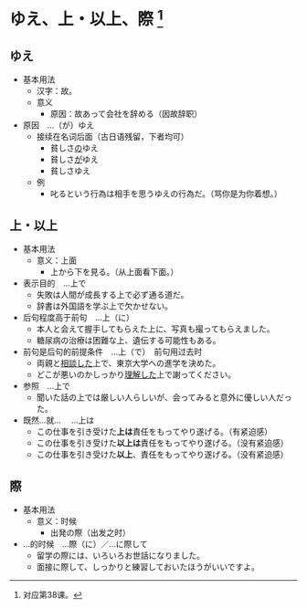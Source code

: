 # ゆえ、上・以上、際 [^title]

## ゆえ
- 基本用法
  - 汉字：故。
  - 意义
    - 原因：故あって会社を辞める（因故辞职）
- 原因　...（が）ゆえ
  - 接续在名词后面（古日语残留，下者均可）
    - 貧しさ<u>の</u>ゆえ
    - 貧しさ<u>が</u>ゆえ
    - 貧しさゆえ
  - 例
    - 叱るという行為は相手を思うゆえの行為だ。（骂你是为你着想。）

## 上・以上
- 基本用法
  - 意义：上面
    - 上から下を見る。（从上面看下面。）
- 表示目的　...上で
  - 失敗は人間が成長する上で必ず通る道だ。
  - 辞書は外国語を学ぶ上で欠かせない。
- 后句程度高于前句　...上（に）
  - 本人と会えて握手してもらえた上に、写真も撮ってもらえました。
  - 糖尿病の治療は困難な上、遺伝する可能性もある。
- 前句是后句的前提条件　...上（で）　前句用过去时
  - 両親と<u>相談した</u>上で、東京大学への進学を決めた。
  - どこが悪いのかしっかり<u>理解した</u>上で謝ってください。
- 参照　...上で
  - 聞いた話の上では厳しい人らしいが、会ってみると意外に優しい人だった。
- 既然...就... 　...上は
  - この仕事を引き受けた**上は**責任をもってやり遂げる。（有紧迫感）
  - この仕事を引き受けた**以上は**責任をもってやり遂げる。（没有紧迫感）
  - この仕事を引き受けた**以上**、責任をもってやり遂げる。（没有紧迫感）

## 際 
- 基本用法
  - 意义：时候
    - 出発の際（出发之时）
- ...的时候　...際（に）／...に際して
  - 留学の際には、いろいろお世話になりました。
  - 面接に際して、しっかりと練習しておいたほうがいいですよ。


[^title]: 对应第38课。

